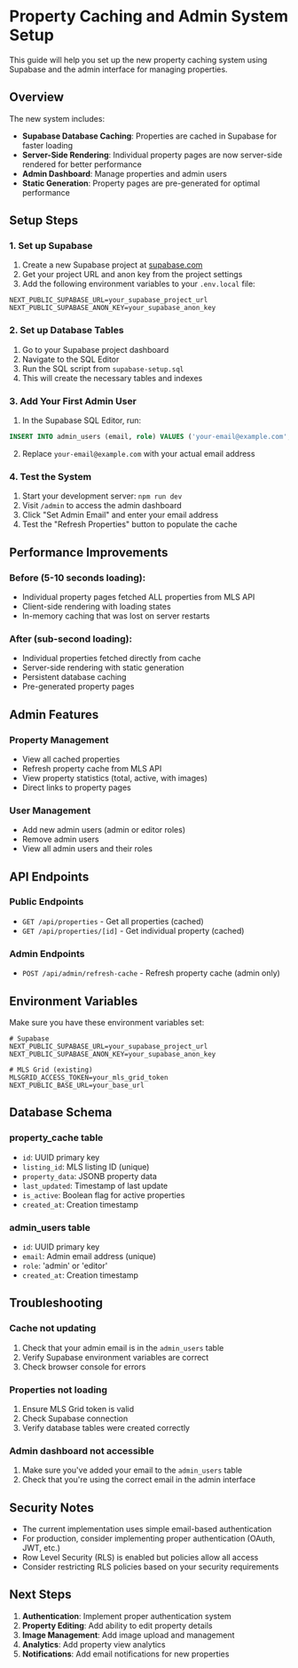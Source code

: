 # Property Caching and Admin System Setup

This guide will help you set up the new property caching system using Supabase and the admin interface for managing properties.

## Overview

The new system includes:
- **Supabase Database Caching**: Properties are cached in Supabase for faster loading
- **Server-Side Rendering**: Individual property pages are now server-side rendered for better performance
- **Admin Dashboard**: Manage properties and admin users
- **Static Generation**: Property pages are pre-generated for optimal performance

## Setup Steps

### 1. Set up Supabase

1. Create a new Supabase project at [supabase.com](https://supabase.com)
2. Get your project URL and anon key from the project settings
3. Add the following environment variables to your `.env.local` file:

```env
NEXT_PUBLIC_SUPABASE_URL=your_supabase_project_url
NEXT_PUBLIC_SUPABASE_ANON_KEY=your_supabase_anon_key
```

### 2. Set up Database Tables

1. Go to your Supabase project dashboard
2. Navigate to the SQL Editor
3. Run the SQL script from `supabase-setup.sql`
4. This will create the necessary tables and indexes

### 3. Add Your First Admin User

1. In the Supabase SQL Editor, run:
```sql
INSERT INTO admin_users (email, role) VALUES ('your-email@example.com', 'admin');
```
2. Replace `your-email@example.com` with your actual email address

### 4. Test the System

1. Start your development server: `npm run dev`
2. Visit `/admin` to access the admin dashboard
3. Click "Set Admin Email" and enter your email address
4. Test the "Refresh Properties" button to populate the cache

## Performance Improvements

### Before (5-10 seconds loading):
- Individual property pages fetched ALL properties from MLS API
- Client-side rendering with loading states
- In-memory caching that was lost on server restarts

### After (sub-second loading):
- Individual properties fetched directly from cache
- Server-side rendering with static generation
- Persistent database caching
- Pre-generated property pages

## Admin Features

### Property Management
- View all cached properties
- Refresh property cache from MLS API
- View property statistics (total, active, with images)
- Direct links to property pages

### User Management
- Add new admin users (admin or editor roles)
- Remove admin users
- View all admin users and their roles

## API Endpoints

### Public Endpoints
- `GET /api/properties` - Get all properties (cached)
- `GET /api/properties/[id]` - Get individual property (cached)

### Admin Endpoints
- `POST /api/admin/refresh-cache` - Refresh property cache (admin only)

## Environment Variables

Make sure you have these environment variables set:

```env
# Supabase
NEXT_PUBLIC_SUPABASE_URL=your_supabase_project_url
NEXT_PUBLIC_SUPABASE_ANON_KEY=your_supabase_anon_key

# MLS Grid (existing)
MLSGRID_ACCESS_TOKEN=your_mls_grid_token
NEXT_PUBLIC_BASE_URL=your_base_url
```

## Database Schema

### property_cache table
- `id`: UUID primary key
- `listing_id`: MLS listing ID (unique)
- `property_data`: JSONB property data
- `last_updated`: Timestamp of last update
- `is_active`: Boolean flag for active properties
- `created_at`: Creation timestamp

### admin_users table
- `id`: UUID primary key
- `email`: Admin email address (unique)
- `role`: 'admin' or 'editor'
- `created_at`: Creation timestamp

## Troubleshooting

### Cache not updating
1. Check that your admin email is in the `admin_users` table
2. Verify Supabase environment variables are correct
3. Check browser console for errors

### Properties not loading
1. Ensure MLS Grid token is valid
2. Check Supabase connection
3. Verify database tables were created correctly

### Admin dashboard not accessible
1. Make sure you've added your email to the `admin_users` table
2. Check that you're using the correct email in the admin interface

## Security Notes

- The current implementation uses simple email-based authentication
- For production, consider implementing proper authentication (OAuth, JWT, etc.)
- Row Level Security (RLS) is enabled but policies allow all access
- Consider restricting RLS policies based on your security requirements

## Next Steps

1. **Authentication**: Implement proper authentication system
2. **Property Editing**: Add ability to edit property details
3. **Image Management**: Add image upload and management
4. **Analytics**: Add property view analytics
5. **Notifications**: Add email notifications for new properties 